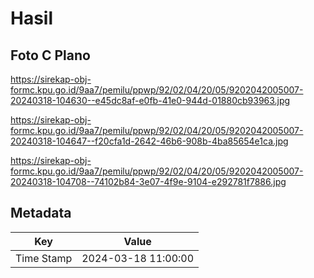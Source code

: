 # Hasil

## Foto C Plano

https://sirekap-obj-formc.kpu.go.id/9aa7/pemilu/ppwp/92/02/04/20/05/9202042005007-20240318-104630--e45dc8af-e0fb-41e0-944d-01880cb93963.jpg

https://sirekap-obj-formc.kpu.go.id/9aa7/pemilu/ppwp/92/02/04/20/05/9202042005007-20240318-104647--f20cfa1d-2642-46b6-908b-4ba85654e1ca.jpg

https://sirekap-obj-formc.kpu.go.id/9aa7/pemilu/ppwp/92/02/04/20/05/9202042005007-20240318-104708--74102b84-3e07-4f9e-9104-e292781f7886.jpg


## Metadata

| Key        | Value               |
| ---------- | ------------------- |
| Time Stamp | 2024-03-18 11:00:00 |



